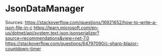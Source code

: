 # JsonDataManager
Sources:
https://stackoverflow.com/questions/16921652/how-to-write-a-json-file-in-c
https://learn.microsoft.com/en-us/dotnet/api/system.text.json.jsonserializer?source=recommendations&view=net-7.0
https://stackoverflow.com/questions/64797090/c-sharp-blazor-countdown-timer
